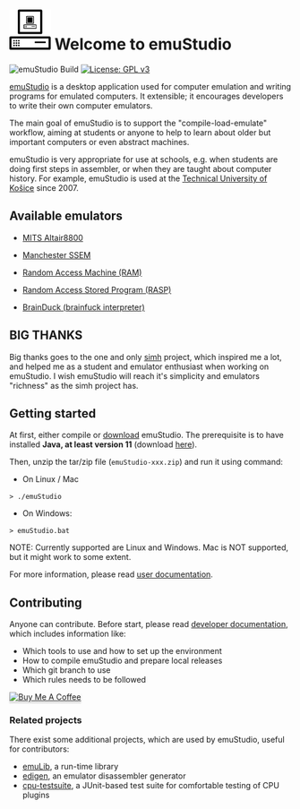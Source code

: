 # ![emuStudio logo](logo.png "emuStudio logo") Welcome to emuStudio
![emuStudio Build](https://github.com/emustudio/emuStudio/workflows/emuStudio%20Build/badge.svg)
[![License: GPL v3](https://img.shields.io/badge/License-GPLv3-blue.svg)](https://www.gnu.org/licenses/gpl-3.0)

[emuStudio](https://www.emustudio.net/) is a desktop application used for computer emulation and writing programs
for emulated computers. It extensible; it encourages developers to write their own computer emulators.

The main goal of emuStudio is to support the "compile-load-emulate" workflow, aiming at students or anyone to help to learn about older but important computers or even abstract machines.

emuStudio is very appropriate for use at schools, e.g. when students are doing first steps in assembler, or when they are taught about computer history. For example, emuStudio is used at the [Technical University of Košice](http://www.fei.tuke.sk/en)
since 2007.

## Available emulators

* [MITS Altair8800](https://www.emustudio.net/docuser/mits_altair_8800/index/)

* [Manchester SSEM](https://www.emustudio.net/docuser/ssem/index/)

* [Random Access Machine (RAM)](https://www.emustudio.net/docuser/ram/index/)

* [Random Access Stored Program (RASP)](https://www.emustudio.net/docuser/rasp/index/) 

* [BrainDuck (brainfuck interpreter)](https://www.emustudio.net/docuser/brainduck/index/)

## BIG THANKS

Big thanks goes to the one and only [simh](http://simh.trailing-edge.com/) project, which inspired me a lot, and helped
me as a student and emulator enthusiast when working on emuStudio. I wish emuStudio will reach it's simplicity and
emulators "richness" as the simh project has.

## Getting started

At first, either compile or [download](https://www.emustudio.net/download/) emuStudio.
The prerequisite is to have installed **Java, at least version 11**
(download [here](https://www.oracle.com/java/technologies/javase-downloads.html)). 

Then, unzip the tar/zip file (`emuStudio-xxx.zip`) and run it using command:

- On Linux / Mac
```
> ./emuStudio
```

- On Windows:
```
> emuStudio.bat
```

NOTE: Currently supported are Linux and Windows. Mac is NOT supported, but it might work to some extent.

For more information, please read [user documentation](https://www.emustudio.net/docs/).

## Contributing

Anyone can contribute. Before start, please read
[developer documentation](https://www.emustudio.net/devel/),
which includes information like:

- Which tools to use and how to set up the environment
- How to compile emuStudio and prepare local releases
- Which git branch to use
- Which rules needs to be followed

<a href="https://www.buymeacoffee.com/vbmacher" target="_blank"><img src="https://www.buymeacoffee.com/assets/img/custom_images/orange_img.png" alt="Buy Me A Coffee" style="height: 41px !important;width: 174px !important;box-shadow: 0px 3px 2px 0px rgba(190, 190, 190, 0.5) !important;-webkit-box-shadow: 0px 3px 2px 0px rgba(190, 190, 190, 0.5) !important;" ></a>

### Related projects

There exist some additional projects, which are used by emuStudio, useful for contributors:
  
- [emuLib](https://github.com/emustudio/emuLib), a run-time library
- [edigen](https://github.com/emustudio/edigen), an emulator disassembler generator
- [cpu-testsuite](https://github.com/emustudio/cpu-testsuite), a JUnit-based test suite for comfortable testing of CPU
  plugins
